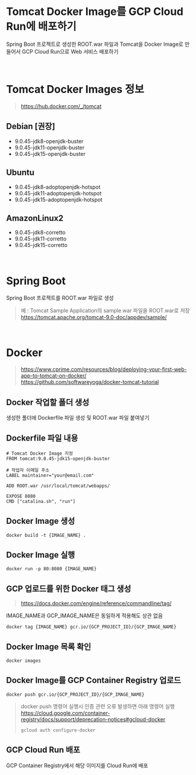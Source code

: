 # Tomcat Docker Image를 GCP Cloud Run에 배포하기
Spring Boot 프로젝트로 생성한 ROOT.war 파일과 Tomcat을 Docker Image로 만들어서 GCP Cloud Run으로 Web 서비스 배포하기

<br/>

# Tomcat Docker Images 정보
> https://hub.docker.com/_/tomcat

## Debian [권장]
- 9.0.45-jdk8-openjdk-buster
- 9.0.45-jdk11-openjdk-buster
- 9.0.45-jdk15-openjdk-buster

## Ubuntu
- 9.0.45-jdk8-adoptopenjdk-hotspot
- 9.0.45-jdk11-adoptopenjdk-hotspot
- 9.0.45-jdk15-adoptopenjdk-hotspot

## AmazonLinux2
- 9.0.45-jdk8-corretto
- 9.0.45-jdk11-corretto
- 9.0.45-jdk15-corretto

<br/>

# Spring Boot
Spring Boot 프로젝트를 ROOT.war 파일로 생성
> 예 : Tomcat Sample Application의 sample.war 파일을 ROOT.war로 저장  
> https://tomcat.apache.org/tomcat-9.0-doc/appdev/sample/

<br/>

# Docker
> https://www.cprime.com/resources/blog/deploying-your-first-web-app-to-tomcat-on-docker/  
> https://github.com/softwareyoga/docker-tomcat-tutorial  

## Docker 작업할 폴더 생성
생성한 폴더에 Dockerfile 파일 생성 및 ROOT.war 파일 붙여넣기

## Dockerfile 파일 내용
```
# Tomcat Docker Image 지정
FROM tomcat:9.0.45-jdk15-openjdk-buster

# 작업자 이메일 주소
LABEL maintainer="your@email.com"

ADD ROOT.war /usr/local/tomcat/webapps/

EXPOSE 8080
CMD ["catalina.sh", "run"]
```

## Docker Image 생성
```shell
docker build -t {IMAGE_NAME} .
```

## Docker Image 실행
```shell
docker run -p 80:8080 {IMAGE_NAME}
```

## GCP 업로드를 위한 Docker 태그 생성
> https://docs.docker.com/engine/reference/commandline/tag/  

IMAGE_NAME과 GCP_IMAGE_NAME은 동일하게 적용해도 상관 없음
```shell
docker tag {IMAGE_NAME} gcr.io/{GCP_PROJECT_ID}/{GCP_IMAGE_NAME}
```

## Docker Image 목록 확인
```shell
docker images
```

## Docker Image를 GCP Container Registry 업로드
```shell
docker push gcr.io/{GCP_PROJECT_ID}/{GCP_IMAGE_NAME}
```

> docker push 명령어 실행시 인증 관련 오류 발생하면 아래 명령어 실행  
> https://cloud.google.com/container-registry/docs/support/deprecation-notices#gcloud-docker  
> ```shell
> gcloud auth configure-docker
> ```

## GCP Cloud Run 배포
GCP Container Registry에서 해당 이미지를 Cloud Run에 배포
